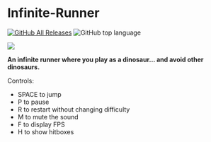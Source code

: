 # Infinite-Runner
[![GitHub All Releases](https://img.shields.io/github/downloads/tomaszbaslyk/infinite-runner/total.svg)](https://github.com/tomaszbaslyk/Infinite-Runner/releases/download/1.0.1/InfiniteRunner-1.0.1.jar) ![GitHub top language](https://img.shields.io/github/languages/top/tomaszbaslyk/infinite-runner.svg)

![](https://i.imgur.com/bpL0s2O.png)

__An infinite runner where you play as a dinosaur... and avoid other dinosaurs.__

Controls:
- SPACE to jump
- P to pause
- R to restart without changing difficulty
- M to mute the sound
- F to display FPS
- H to show hitboxes
